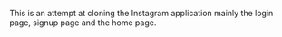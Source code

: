 This is an attempt at cloning the Instagram application mainly the login page, signup page and the home page.
